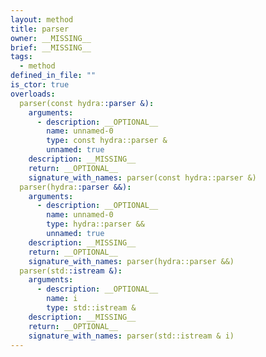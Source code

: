 ```yaml
---
layout: method
title: parser
owner: __MISSING__
brief: __MISSING__
tags:
  - method
defined_in_file: ""
is_ctor: true
overloads:
  parser(const hydra::parser &):
    arguments:
      - description: __OPTIONAL__
        name: unnamed-0
        type: const hydra::parser &
        unnamed: true
    description: __MISSING__
    return: __OPTIONAL__
    signature_with_names: parser(const hydra::parser &)
  parser(hydra::parser &&):
    arguments:
      - description: __OPTIONAL__
        name: unnamed-0
        type: hydra::parser &&
        unnamed: true
    description: __MISSING__
    return: __OPTIONAL__
    signature_with_names: parser(hydra::parser &&)
  parser(std::istream &):
    arguments:
      - description: __OPTIONAL__
        name: i
        type: std::istream &
    description: __MISSING__
    return: __OPTIONAL__
    signature_with_names: parser(std::istream & i)
---
```

